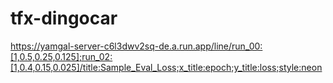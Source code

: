 # tfx-dingocar

https://yamgal-server-c6l3dwv2sq-de.a.run.app/line/run_00:[1,0.5,0.25,0.125];run_02:[1,0.4,0.15,0.025]/title:Sample_Eval_Loss;x_title:epoch;y_title:loss;style:neon
